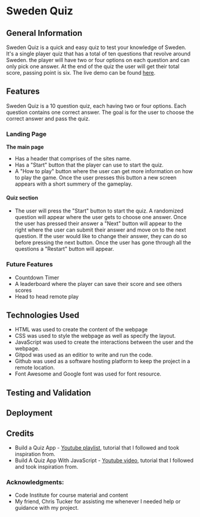 # Sweden Quiz 

## General Information
Sweden Quiz is a quick and easy quiz to test your knowledge of Sweden. It's a single player quiz that has a total of ten questions that revolve around Sweden. the player will have two or four options on each question and can only pick one answer. At the end of the quiz the user will get their total score, passing point is six. The live demo can be found [here](https://chapter256.github.io/sweden-quiz/).

## Features
Sweden Quiz is a 10 question quiz, each having two or four options. Each question contains one correct answer. The goal is for the user to choose the correct answer and pass the quiz. 

### Landing Page 
**The main page**
* Has a header that comprises of the sites name. 
* Has a "Start" button that the player can use to start the quiz. 
* A "How to play" button where the user can get more information on how to play the game. Once the user presses this button a new screen appears with a short summery of the gameplay. 

#### Quiz section 
* The user will press the "Start" button to start the quiz. A randomized question will appear where the user gets to choose one answer. Once the user has pressed their answer a "Next" button will appear to the right where the user can submit their answer and move on to the next question. If the user would like to change their answer, they can do so before pressing the next button. Once the user has gone through all the questions a "Restart" button will appear. 

### Future Features 
* Countdown Timer
* A leaderboard where the player can save their score and see others scores
* Head to head remote play 

## Technologies Used 
* HTML was used to create the content of the webpage 
* CSS was used to style the webpage as well as specify the layout. 
* JavaScript was used to create the interactions between the user and the webpage. 
* Gitpod was used as an editior to write and run the code. 
* Github was used as a software hosting platform to keep the project in a remote location. 
* Font Awesome and Google font was used for font resource. 

## Testing and Validation

## Deployment 

## Credits
* Build a Quiz App - [Youtube playlist](https://www.youtube.com/watch?v=u98ROZjBWy8&list=PLDlWc9AfQBfZIkdVaOQXi1tizJeNJipEx&index=1&ab_channel=JamesQQuick), tutorial that I followed and took inspiration from. 
* Build A Quiz App With JavaScript - [Youtube video](https://www.youtube.com/watch?v=riDzcEQbX6k&t=236s&ab_channel=WebDevSimplified), tutorial that I followed and took inspiration from. 

### Acknowledgments: 
- Code Institute for course material and content 
- My friend, Chris Tucker for assisting me whenever I needed help or guidance with my project. 
